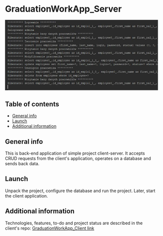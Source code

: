 # GraduationWorkApp_Server

![](imagesReadme/consoleServerRequestsCRUD.JPG "Part of console")

## Table of contents
* [General info](#general-info)
* [Launch](#launch)
* [Additional information](#additional-information)

## General info
This is back-end application of simple project client-server. It accepts CRUD requests from the client's application, operates on a database and sends back data.

## Launch
Unpack the project, configure the database and run the project. Later, start the client application.

## Additional information
Technologies, features, to-do and project status are described in the client's repo:
[GraduationWorkApp_Client link](https://github.com/kondzrad/GraduationWorkApp_Client "App Client")